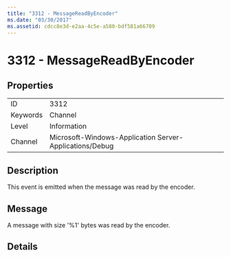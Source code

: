 ```yaml
---
title: "3312 - MessageReadByEncoder"
ms.date: "03/30/2017"
ms.assetid: cdcc8e3d-e2aa-4c5e-a580-bdf581a66709
---
```

# 3312 - MessageReadByEncoder

## Properties  
  
|||  
|-|-|  
|ID|3312|  
|Keywords|Channel|  
|Level|Information|  
|Channel|Microsoft-Windows-Application Server-Applications/Debug|  
  
## Description  

 This event is emitted when the message was read by the encoder.  
  
## Message  

 A message with size '%1' bytes was read by the encoder.  
  
## Details
